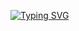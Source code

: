 [![Typing SVG](https://readme-typing-svg.demolab.com?font=Fira+Code&pause=1000&width=435&lines=%F0%9F%91%8B+Hi%2C+I%E2%80%99m+Raghav+Sharma+(%40Rghvs03))](https://git.io/typing-svg)
